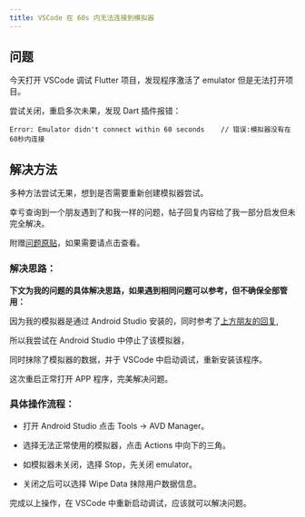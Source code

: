 ```yaml
---
title: VSCode 在 60s 内无法连接到模拟器
---
```


## 问题

今天打开 VSCode 调试 Flutter 项目，发现程序激活了 emulator 但是无法打开项目。

尝试关闭，重启多次未果，发现 Dart 插件报错：

```
Error: Emulator didn't connect within 60 seconds	// 错误:模拟器没有在60秒内连接
```

## 解决方法

多种方法尝试无果，想到是否需要重新创建模拟器尝试。

幸亏查询到一个朋友遇到了和我一样的问题，帖子回复内容给了我一部分启发但未完全解决。

附赠[问题原贴](https://stackoverflow.com/questions/55677874/failed-to-launch-emulator-error-emulator-didnt-connect-within-60-seconds)，如果需要请点击查看。

### 解决思路：

**下文为我的问题的具体解决思路，如果遇到相同问题可以参考，但不确保全部管用：**

因为我的模拟器是通过 Android Studio 安装的，同时参考了[上方朋友的回复](https://stackoverflow.com/questions/55677874/failed-to-launch-emulator-error-emulator-didnt-connect-within-60-seconds),

所以我尝试在 Android Studio 中停止了该模拟器，

同时抹除了模拟器的数据，并于 VSCode 中启动调试，重新安装该程序。

这次重启正常打开 APP 程序，完美解决问题。

### 具体操作流程：

- 打开 Android Studio 点击 Tools -> AVD Manager。

- 选择无法正常使用的模拟器，点击 Actions 中向下的三角。

- 如模拟器未关闭，选择 Stop，先关闭 emulator。

- 关闭之后可以选择 Wipe Data 抹除用户数据信息。

完成以上操作，在 VSCode 中重新启动调试，应该就可以解决问题。